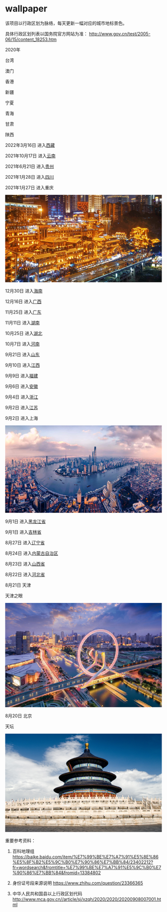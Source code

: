 # wallpaper

该项目以行政区划为脉络，每天更新一幅对应的城市地标景色。

具体行政区划列表以国务院官方网站为准： http://www.gov.cn/test/2005-06/15/content_18253.htm

2020年

台湾

澳门

香港

新疆

宁夏

青海

甘肃

陕西

2022年3月16日 进入[西藏](./xizang/README.md)

2021年10月17日 进入[云南](./yunnan/README.md)

2021年6月21日 进入[贵州](./guizhou/README.md)

2021年1月28日 进入[四川](./sichuan/README.md)

2021年1月27日 进入重庆

![重庆](chongqing.jpg)

12月30日 进入[海南](./hainan/README.md)

12月16日 进入[广西](./guangxi/README.md)

11月25日 进入[广东](./guangdong/README.md)

11月11日 进入[湖南](./hunan/README.md)

10月25日 进入[湖北](./hubei/README.md)

10月7日 进入[河南](./henan/README.md)

9月21日 进入[山东](./shandong/README.md)

9月10日 进入[江西](./jiangxi/README.md)

9月9日 进入[福建](./fujian/README.md)

9月6日 进入[安徽](./anhui/README.md)

9月4日 进入[浙江](./zhejiang/README.md)

9月2日 进入[江苏](./jiangsu/README.md)

9月2日 进入上海

![上海](shanghai.jpg)

9月1日 进入[黑龙江省](./heilongjiang/README.md)

9月1日 进入[吉林省](./jilin/README.md)

8月27日 进入[辽宁省](./liaoning/README.md)

8月24日 进入[内蒙古自治区](./neimenggu/README.md)

8月23日 进入[山西省](./shanxi/README.md)

8月22日 进入[河北省](./hebei/README.md)

8月21日 天津

天津之眼

![天津](tianjin.jpeg)

8月20日 北京

天坛

![北京](beijing.jpg)


重要参考资料：

1. 百科地理组 https://baike.baidu.com/item/%E7%99%BE%E7%A7%91%E5%8E%86%E5%8F%B2%E5%9C%B0%E7%90%86%E7%BB%84/23402212?fr=wordsearch&fromtitle=%E7%99%BE%E7%A7%91%E5%9C%B0%E7%90%86%E7%BB%84&fromid=13384802

2. 身份证号段来源说明 https://www.zhihu.com/question/23366365

3. 中华人民共和国县以上行政区划代码 http://www.mca.gov.cn//article/sj/xzqh/2020/2020/20200908007001.html